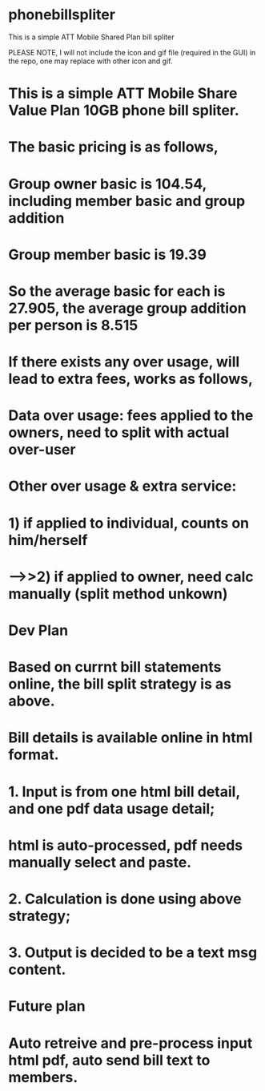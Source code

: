 phonebillspliter
================

This is a simple ATT Mobile Shared Plan bill spliter

PLEASE NOTE, I will not include the icon and gif file (required in the GUI) in the repo, one may replace with other icon and gif.


# This is a simple ATT Mobile Share Value Plan 10GB phone bill spliter.
# The basic pricing is as follows,
# 	Group owner basic is 104.54, including member basic and group addition
# 	Group member basic is 19.39
# So the average basic for each is 27.905, the average group addition per person is 8.515
# If there exists any over usage, will lead to extra fees, works as follows,
# 	Data over usage: fees applied to the owners, need to split with actual over-user
#   Other over usage & extra service: 
# 	  1) if applied to individual, counts on him/herself
# -->>2) if applied to owner, need calc manually (split method unkown)


#  Dev Plan
#  Based on currnt bill statements online, the bill split strategy is as above.
#  Bill details is available online in html format.
#  1. Input is from one html bill detail, and one pdf data usage detail;
#     html is auto-processed, pdf needs manually select and paste.
#  2. Calculation is done using above strategy;
#  3. Output is decided to be a text msg content.
# 
#  Future plan
#  Auto retreive and pre-process input html pdf, auto send bill text to members.
